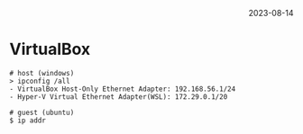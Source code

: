 <p style="text-align: right">2023-08-14</p>

# VirtualBox

```
# host (windows)
> ipconfig /all
- VirtualBox Host-Only Ethernet Adapter: 192.168.56.1/24
- Hyper-V Virtual Ethernet Adapter(WSL): 172.29.0.1/20

# guest (ubuntu)
$ ip addr
```
